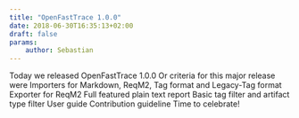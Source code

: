 ```yaml
---
title: "OpenFastTrace 1.0.0"
date: 2018-06-30T16:35:13+02:00
draft: false
params:
    author: Sebastian
---
```


Today we released OpenFastTrace 1.0.0 Or criteria for this major release were Importers for Markdown, ReqM2, Tag format and Legacy-Tag format Exporter for ReqM2 Full featured plain text report Basic tag filter and artifact type filter User guide Contribution guideline Time to celebrate!